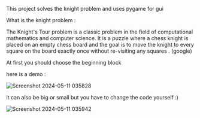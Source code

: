 This project solves the knight problem and uses pygame for gui

What is the knight problem :

The Knight's Tour problem is a classic problem in the field of computational mathematics and computer science. It is a puzzle where a chess knight is placed on an empty chess board and the goal is to move the knight to every square on the board exactly once without re-visiting any squares . (google)


At first you should choose the beginning block


here is a demo :


![Screenshot 2024-05-11 035828](https://github.com/AlirezaSaadatmand/Knight-Problem/assets/157215281/7c0ae124-2ba1-448e-87b9-e8aadbbb8ec6)



it can also be big or small but you have to change the code yourself :) 


![Screenshot 2024-05-11 035942](https://github.com/AlirezaSaadatmand/Knight-Problem/assets/157215281/19c1d882-0a4c-4e05-bbe1-f5d1137e7195)
